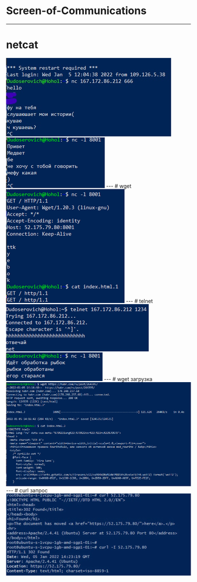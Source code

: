# Screen-of-Communications
___
# netcat
<img src="n1.jpg">
<img src="n2.png">
---
# wget
<img src="n3.png">
---
# telnet
<img src="n4.png">
<img src="n5.png">
---
# wget загрузка
<img src="n6.png">
---
# curl запрос
<img src="n7.jpg">
